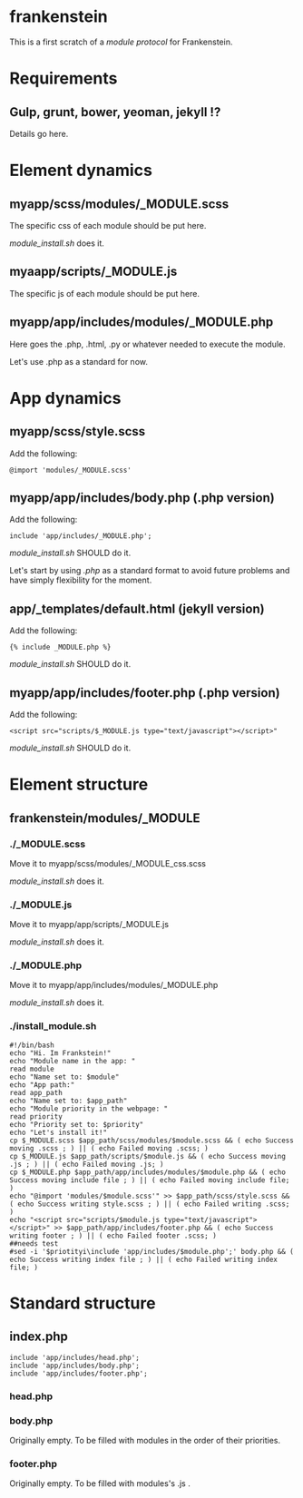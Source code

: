 frankenstein
============

This is a first scratch of a *module protocol* for Frankenstein.

# Requirements

## Gulp, grunt, bower, yeoman, jekyll !?

Details go here.

# Element dynamics

## myapp/scss/modules/_MODULE.scss

The specific css of each module should be put here.

*module_install.sh* does it.

## myaapp/scripts/_MODULE.js

The specific js of each module should be put here.

## myapp/app/includes/modules/_MODULE.php

Here goes the .php, .html, .py or whatever needed to execute the module.

Let's use .php as a standard for now.

# App dynamics

## myapp/scss/style.scss

Add the following:

	@import 'modules/_MODULE.scss'

## myapp/app/includes/body.php (.php version)

Add the following:

	include 'app/includes/_MODULE.php';

*module_install.sh* SHOULD do it.

Let's start by using *.php* as a standard format to avoid future problems and have simply flexibility for the moment.

## app/_templates/default.html (jekyll version)

Add the following:

	{% include _MODULE.php %}

*module_install.sh* SHOULD do it.

## myapp/app/includes/footer.php (.php version)

Add the following:

	<script src="scripts/$_MODULE.js type="text/javascript"></script>"

*module_install.sh* SHOULD do it.

# Element structure

## frankenstein/modules/_MODULE

### ./_MODULE.scss

Move it to myapp/scss/modules/_MODULE_css.scss

*module_install.sh* does it.

### ./_MODULE.js

Move it to myapp/app/scripts/_MODULE.js

*module_install.sh* does it.

### ./_MODULE.php

Move it to myapp/app/includes/modules/_MODULE.php

*module_install.sh* does it.

### ./install_module.sh

	#!/bin/bash
	echo "Hi. Im Frankstein!"
	echo "Module name in the app: "
	read module
	echo "Name set to: $module"
	echo "App path:"
	read app_path
	echo "Name set to: $app_path"
	echo "Module priority in the webpage: "
	read priority
	echo "Priority set to: $priority"
	echo "Let's install it!"
	cp $_MODULE.scss $app_path/scss/modules/$module.scss && ( echo Success moving .scss ; ) || ( echo Failed moving .scss; )
	cp $_MODULE.js $app_path/scripts/$module.js && ( echo Success moving .js ; ) || ( echo Failed moving .js; )
	cp $_MODULE.php $app_path/app/includes/modules/$module.php && ( echo Success moving include file ; ) || ( echo Failed moving include file; )
	echo "@import 'modules/$module.scss'" >> $app_path/scss/style.scss && ( echo Success writing style.scss ; ) || ( echo Failed writing .scss; )
	echo "<script src="scripts/$module.js type="text/javascript"></script>" >> $app_path/app/includes/footer.php && ( echo Success writing footer ; ) || ( echo Failed footer .scss; )
	##needs test
	#sed -i '$priotityi\include 'app/includes/$module.php';' body.php && ( echo Success writing index file ; ) || ( echo Failed writing index file; )

# Standard structure

## index.php
	include 'app/includes/head.php';
	include 'app/includes/body.php';
	include 'app/includes/footer.php';

### head.php

<link href="css/style.css" rel="stylesheet">

### body.php

Originally empty. To be filled with modules in the order of their priorities.

### footer.php

Originally empty. To be filled with modules's .js .